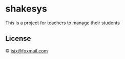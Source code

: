 # shakesys
This is a project for teachers to manage their students


## License

 © isjx@foxmail.com
